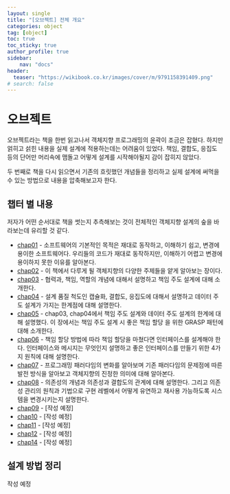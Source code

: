 ```yaml
---
layout: single
title: "[오브젝트] 전체 개요"
categories: object
tag: [object]
toc: true
toc_sticky: true
author_profile: true
sidebar:
    nav: "docs"
header:
  teaser: "https://wikibook.co.kr/images/cover/m/9791158391409.png"
# search: false
---
```

# 오브젝트

오브젝트라는 책을 한번 읽고나서 객체지향 프로그래밍의 윤곽이 조금은 잡혔다. 하지만 얽히고 섥힌 내용을 실제 설계에 적용하는데는 어려움이 있었다. 책임, 결합도, 응집도 등의 단어만 머리속에 맴돌고 어떻게 설계를 시작해야될지 감이 잡히지 않았다.

두 번째로 책을 다시 읽으면서 기존의 흐릿했던 개념들을 정리하고 실제 설계에 써먹을 수 있는 방법으로 내용을 압축해보고자 한다.

## 챕터 별 내용

저자가 어떤 순서대로 책을 썻는지 추측해보는 것이 전체적인 객체지향 설계의 숲을 바라보는데 유리할 것 같다.

- [chap01](https://dukcode.github.io/object/object-chap01/) - 소프트웨어의 기본적인 목적은 재대로 동작하고, 이해하기 쉽고, 변경에 용이한 소프트웨어다. 우리들의 코드가 재대로 동작하지만, 이해하기 어렵고 변경에 용이하지 못한 이유를 알아본다.
- [chap02](https://dukcode.github.io/object/object-chap02/) - 이 책에서 다루게 될 객체지향의 다양한 주제들을 얕게 알아보는 장이다.
- [chap03](https://dukcode.github.io/object/object-chap03/) - 협력과, 책임, 역할의 개념에 대해서 설명하고 책임 주도 설계에 대해 소개한다.
- [chap04](https://dukcode.github.io/object/object-chap04/) - 설계 품질 척도인 캡슐화, 결합도, 응집도에 대해서 설명하고 데이터 주도 설계가 가지는 한계점에 대해 설명한다.
- [chap05](https://dukcode.github.io/object/object-chap05/) - chap03, chap04에서 책임 주도 설계와 데이터 주도 설계의 한계에 대해 설명했다. 이 장에서는 책임 주도 설계 시 좋은 책임 할당 을 위한 GRASP 패턴에 대해 소개한다.
- [chap06](https://dukcode.github.io/object/object-chap06/) - 책임 할당 방법에 따라 책임 할당을 마쳤다면 인터페이스를 설계해야 한다. 인터페이스와 메시지는 무엇인지 설명하고 좋은 인터페이스를 만들기 위한 4가지 원칙에 대해 설명한다.
- [chap07](https://dukcode.github.io/object/object-chap07/) - 프로그래밍 패러다임의 변화를 알아보며 기존 패러다임의 문제점에 따른 발전 방식을 알아보고 객체지향의 진정한 의미에 대해 알아본다.
- [chap08](https://dukcode.github.io/object/object-chap08/) - 의존성의 개념과 의존성과 결합도의 관계에 대해 설명한다. 그리고 의존성 관리의 원칙과  기법으로 구현 레벨에서 어떻게 유연하고 재사용 가능하도록 시스템을 변경시키는지 설명한다.
- [chap09](https://dukcode.github.io/object/object-chap09/) - [작성 예정]
- [chap10](https://dukcode.github.io/object/object-chap10/) - [작성 예정]
- [chap11](https://dukcode.github.io/object/object-chap11/) - [작성 예정]
- [chap12](https://dukcode.github.io/object/object-chap12/) - [작성 예정]
- [chap14](https://dukcode.github.io/object/object-chap14/) - [작성 예정]

## 설계 방법 정리

작성 예정